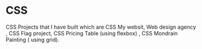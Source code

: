 # CSS
CSS Projects that I have built  which are  CSS My websit, Web design agency , CSS Flag project, CSS Pricing Table (using flexbox) , CSS Mondrain Painting ( using grid).
